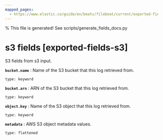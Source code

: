 ```yaml
---
mapped_pages:
  - https://www.elastic.co/guide/en/beats/filebeat/current/exported-fields-s3.html
---
```


% This file is generated! See scripts/generate_fields_docs.py

# s3 fields [exported-fields-s3]

S3 fields from s3 input.

**`bucket.name`**
:   Name of the S3 bucket that this log retrieved from.

    type: keyword


**`bucket.arn`**
:   ARN of the S3 bucket that this log retrieved from.

    type: keyword


**`object.key`**
:   Name of the S3 object that this log retrieved from.

    type: keyword


**`metadata`**
:   AWS S3 object metadata values.

    type: flattened


